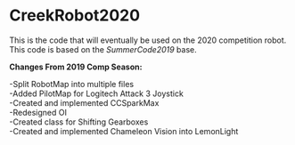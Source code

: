# CreekRobot2020
  
This is the code that will eventually be used on the 2020 competition robot.  
This code is based on the *SummerCode2019* base.  

**Changes From 2019 Comp Season:**  
  
-Split RobotMap into multiple files  
-Added PilotMap for Logitech Attack 3 Joystick  
-Created and implemented CCSparkMax  
-Redesigned OI  
-Created class for Shifting Gearboxes  
-Created and implemented Chameleon Vision into LemonLight  